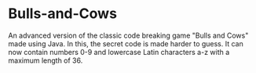 # Bulls-and-Cows
An advanced version of the classic code breaking game "Bulls and Cows" made using Java. In this, the secret code is made harder to guess. It can now contain numbers 0-9 and lowercase Latin characters a-z with a maximum length of 36.
